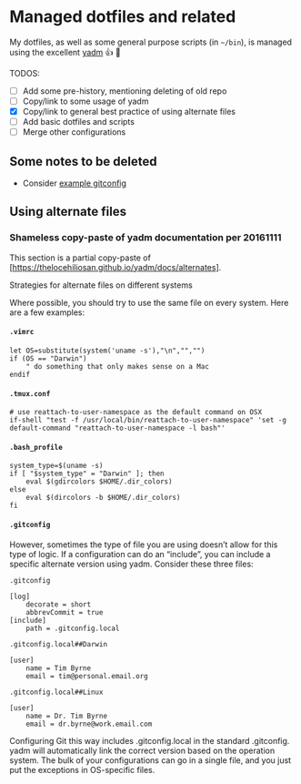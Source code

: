 # Managed dotfiles and related

My dotfiles, as well as some general purpose scripts (in `~/bin`), is managed using the excellent [yadm](https://github.com/TheLocehiliosan/yadm) :+1: :green_heart:

TODOS:

- [ ] Add some pre-history, mentioning deleting of old repo
- [ ] Copy/link to some usage of yadm
- [x] Copy/link to general best practice of using alternate files
- [ ] Add basic dotfiles and scripts
- [ ] Merge other configurations

## Some notes to be deleted

* Consider [example gitconfig](https://gist.github.com/pksunkara/988716)

## Using alternate files

### Shameless copy-paste of yadm documentation per 20161111

This section is a partial copy-paste of [https://thelocehiliosan.github.io/yadm/docs/alternates].

Strategies for alternate files on different systems

Where possible, you should try to use the same file on every system. Here are a few examples:

#### `.vimrc`

    let OS=substitute(system('uname -s'),"\n","","")
    if (OS == "Darwin")
        " do something that only makes sense on a Mac
    endif

#### `.tmux.conf`

    # use reattach-to-user-namespace as the default command on OSX
    if-shell "test -f /usr/local/bin/reattach-to-user-namespace" 'set -g default-command "reattach-to-user-namespace -l bash"'

#### `.bash_profile`

    system_type=$(uname -s)
    if [ "$system_type" = "Darwin" ]; then
        eval $(gdircolors $HOME/.dir_colors)
    else
        eval $(dircolors -b $HOME/.dir_colors)
    fi

#### `.gitconfig`

However, sometimes the type of file you are using doesn’t allow for this type of logic. If a configuration can do an “include”, you can include a specific alternate version using yadm. Consider these three files:

`.gitconfig`

    [log]
        decorate = short
        abbrevCommit = true
    [include]
        path = .gitconfig.local

`.gitconfig.local##Darwin`

    [user]
        name = Tim Byrne
        email = tim@personal.email.org

`.gitconfig.local##Linux`

    [user]
        name = Dr. Tim Byrne
        email = dr.byrne@work.email.com

Configuring Git this way includes .gitconfig.local in the standard .gitconfig. yadm will automatically link the correct version based on the operation system. The bulk of your configurations can go in a single file, and you just put the exceptions in OS-specific files.




